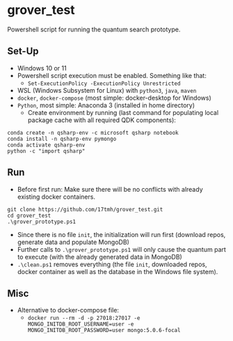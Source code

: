 # grover_test

Powershell script for running the quantum search prototype.

## Set-Up

- Windows 10 or 11
- Powershell script execution must be enabled. Something like that:
  - `Set-ExecutionPolicy -ExecutionPolicy Unrestricted`
- WSL (Windows Subsystem for Linux) with `python3`, `java`, `maven`
- `docker`, `docker-compose` (most simple: docker-desktop for Windows)
- `Python`, most simple: Anaconda 3 (installed in home directory)
  - Create environment by running (last command for populating local package cache with all required QDK components):

```
conda create -n qsharp-env -c microsoft qsharp notebook
conda install -n qsharp-env pymongo
conda activate qsharp-env
python -c "import qsharp"
```

## Run

- Before first run: Make sure there will be no conflicts with already existing docker containers.

```
git clone https://github.com/17tmh/grover_test.git
cd grover_test
.\grover_prototype.ps1
```

- Since there is no file `init`, the initialization will run first (download repos, generate data and populate MongoDB)
- Further calls to `.\grover_prototype.ps1` will only cause the quantum part to execute (with the already generated data in MongoDB)
- `.\clean.ps1` removes everything (the file `init`, downloaded repos, docker container as well as the database in the Windows file system).

## Misc

- Alternative to docker-compose file:
  - `docker run --rm -d -p 27018:27017 -e MONGO_INITDB_ROOT_USERNAME=user -e MONGO_INITDB_ROOT_PASSWORD=user mongo:5.0.6-focal`
